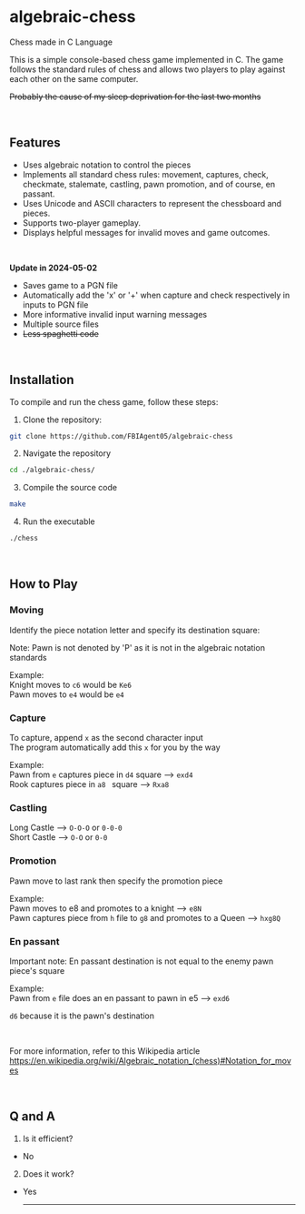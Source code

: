 # algebraic-chess
Chess made in C Language

This is a simple console-based chess game implemented in C. The game follows the standard rules of chess and allows two players to play against each other on the same computer.

~~Probably the cause of my sleep deprivation for the last two months~~


<br>


## Features

- Uses algebraic notation to control the pieces
- Implements all standard chess rules: movement, captures, check, checkmate, stalemate, castling, pawn promotion, and of course, en passant.
- Uses Unicode and ASCII characters to represent the chessboard and pieces.
- Supports two-player gameplay.
- Displays helpful messages for invalid moves and game outcomes.

<br>


**Update in 2024-05-02**
- Saves game to a PGN file
- Automatically add the 'x' or '+' when capture and check respectively in inputs to PGN file
- More informative invalid input warning messages
- Multiple source files
- ~~Less spaghetti code~~

<br>


## Installation

To compile and run the chess game, follow these steps:

1. Clone the repository:

```bash
git clone https://github.com/FBIAgent05/algebraic-chess
```

2. Navigate the repository

```bash
cd ./algebraic-chess/
```
3. Compile the source code

```bash
make
```

4. Run the executable
```bash
./chess
```


<br>


  ## How to Play

### Moving

  Identify the piece notation letter and specify its destination square:<br>

  Note:
  Pawn is not denoted by 'P' as it is not in the algebraic notation standards

  Example:<br>
  Knight moves to ```c6``` would be ```Ke6```<br>
  Pawn moves to ```e4``` would be ```e4```<br>


  ### Capture

  To capture, append  ```x``` as the second character input<br>
  The program automatically add this   ```x``` for you by the way

  Example:<br>
  Pawn from ```e```  captures piece in ```d4``` square     --> ```exd4```<br>
  Rook captures piece in ```a8 ``` square                                     --> ```Rxa8```<br>


  ### Castling

  Long Castle  --> ```O-O-O``` or ```0-0-0```<br>
  Short Castle --> ```O-O``` or ```0-0``` <br>
  
  
### Promotion

Pawn move to last rank then specify the promotion piece

Example:<br>
Pawn moves to e8 and promotes to a knight                                                                            --> ```e8N```<br>
Pawn captures piece from ```h``` file to ```g8``` and promotes to a Queen    -->  ```hxg8Q```<br>

### En passant

Important note:
En passant destination is not equal to the enemy pawn piece's square

Example:<br>
Pawn from ```e``` file does an en passant to pawn in e5            --> ```exd6```

```d6``` because it is the pawn's destination
  
  <br>


 For more information, refer to this Wikipedia article  
  https://en.wikipedia.org/wiki/Algebraic_notation_(chess)#Notation_for_moves

  <br>


## Q and A
1) Is it efficient?
- No
2) Does it work?
- Yes


  <hr>


